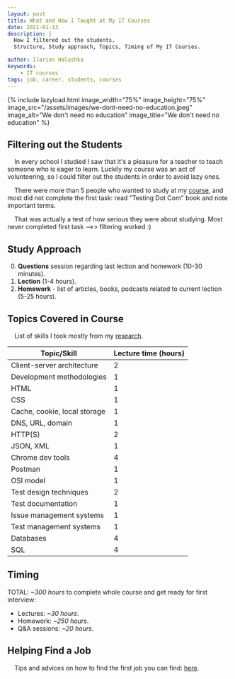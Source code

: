 ```yaml
---
layout: post
title: What and How I Taught at My IT Courses
date: 2021-01-13
description: |
  How I filtered out the students.
  Structure, Study approach, Topics, Timing of My IT Courses.

author: Ilarion Halushka
keywords:
    - IT courses
tags: job, career, students, courses
---
```


{% include lazyload.html image_width="75%" image_height="75%" image_src="/assets/images/we-dont-need-no-education.jpeg" image_alt="We don't need no education" image_title="We don't need no education" %}

## Filtering out the Students
&nbsp;&nbsp;&nbsp; In every school I studied I saw that it's a pleasure for a teacher to teach someone who is eager to learn. 
Luckily my course was an act of volunteering, so I could filter out the students in order to avoid lazy ones.

&nbsp;&nbsp;&nbsp; There were more than 5 people who wanted to study at my
<a target="_blank" href="/Results-Of-My-IT-Courses/">course</a>,
and most did not complete the first task: 
read "Testing Dot Com" book and note important terms.

&nbsp;&nbsp;&nbsp; That was actually a test of how serious they were about studying. 
Most never completed first task -->> filtering worked :)

## Study Approach

0. **Questions** session regarding last lection and homework (10-30 minutes).
1. **Lection** (1-4 hours).
2. **Homework** - list of articles, books, podcasts related to current lection (5-25 hours).

## Topics Covered in Course
&nbsp;&nbsp;&nbsp; List of skills I took mostly from my
<a target="_blank" href="/vacancies-analysis-for-QA-Engineers/">research</a>.

Topic/Skill | Lecture time (hours)
--- | ---
Client-server architecture | 2
Development methodologies | 1
HTML | 1
CSS | 1
Cache, cookie, local storage | 1
DNS, URL, domain | 1
HTTP(S) | 2
JSON, XML | 1
Chrome dev tools | 4
Postman | 1
OSI model | 1
Test design techniques | 2
Test documentation | 1
Issue management systems | 1
Test management systems | 1
Databases | 4
SQL | 4

## Timing

TOTAL: *~300 hours* to complete whole course and get ready for first interview:

* Lectures: *~30 hours*.
* Homework: *~250 hours*.
* Q&A sessions: *~20 hours*.

## Helping Find a Job

&nbsp;&nbsp;&nbsp; Tips and advices on how to find the first job you can find:
<a target="_blank" href="/How-To-Find-The-First-Job/">here</a>.









